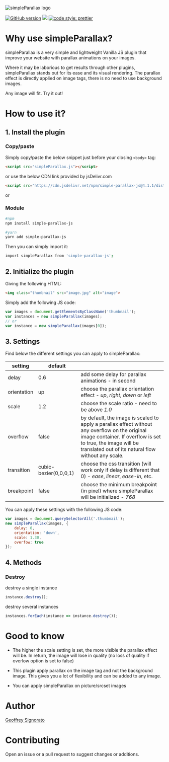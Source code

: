 ![simpleParallax logo](https://anakao-theme.com/build/images/logo.png)

[![GitHub version](https://badge.fury.io/gh/geosenna%2FsimpleParallax.svg)](https://badge.fury.io/gh/geosenna%2FsimpleParallax)
[![](https://data.jsdelivr.com/v1/package/npm/simple-parallax-js/badge?style=rounded)](https://www.jsdelivr.com/package/npm/simple-parallax-js)
[![code style: prettier](https://img.shields.io/badge/code_style-prettier-ff69b4.svg?style=flat-square)](https://github.com/prettier/prettier)


# Why use simpleParallax?

simpleParallax is a very simple and lightweight Vanilla JS plugin that improve your website with parallax animations on your images.

Where it may be laborious to get results through other plugins, simpleParallax stands out for its ease and its visual rendering. The parallax effect is directly applied on image tags, there is no need to use background images.

Any image will fit. Try it out!

# How to use it?

## 1. Install the plugin

### Copy/paste

Simply copy/paste the below snippet just before your closing `<body>` tag:

```html
<script src="simpleParallax.js"></script>
```

or use the below CDN link provided by jsDelivr.com

```html
<script src="https://cdn.jsdelivr.net/npm/simple-parallax-js@4.1.1/dist/simpleParallax.min.js"></script>
```

or

### Module

```sh
#npm
npm install simple-parallax-js

#yarn
yarn add simple-parallax-js
```

Then you can simply import it:

```sh
import simpleParallax from 'simple-parallax-js';
```

## 2. Initialize the plugin

Giving the following HTML:

```html
<img class="thumbnail" src="image.jpg" alt="image">
```

Simply add the following JS code:

```javascript
var images = document.getElementsByClassName('thumbnail');
var instances = new simpleParallax(images);
// or
var instance = new simpleParallax(images[0]);
```

## 3. Settings

Find below the different settings you can apply to simpleParallax:

| setting     | default               |                                                                                                                                                                                                                      |
| ----------- | --------------------- | -------------------------------------------------------------------------------------------------------------------------------------------------------------------------------------------------------------------- |
| delay       | 0.6                   | add some delay for parallax animations - in second                                                                                                                                                                   |
| orientation | up                    | choose the parallax orientation effect - *up*, *right*, *down* or *left*                                                                                                                                             |
| scale       | 1.2                   | choose the scale ratio - need to be above *1.0*                                                                                                                                                                      |
| overflow    | false                 | by default, the image is scaled to apply a parallax effect without any overflow on the original image container. If overflow is set to true, the image will be translated out of its natural flow without any scale. |
| transition  | cubic-bezier(0,0,0,1) | choose the css transition (will work only if delay is different that 0) - *ease*, *linear*, *ease-in*, etc.                                                                                                          |
| breakpoint  | false                 | choose the minimum breakpoint (in pixel) where simpleParallax will be initialized - *768*                                                                                                                            |


You can apply these settings with the following JS code:

```javascript
var images = document.querySelectorAll('.thumbnail');
new simpleParallax(images, {
    delay: 0, 
    orientation: 'down', 
    scale: 1.30, 
    overfow: true 
});
```
## 4. Methods

### Destroy
destroy a single instance

```javascript
instance.destroy();
```

destroy several instances

```javascript
instances.forEach(instance => instance.destroy());
```
# Good to know

* The higher the scale setting is set, the more visible the parallax effect will be. In return, the image will lose in quality (no loss of quality if overlow option is set to false)

* This plugin apply parallax on the image tag and not the background image. This gives you a lot of flexibility and can be added to any image.

* You can apply simpleParallax on picture/srcset images

# Author

[Geoffrey Signorato](https://github.com/geosenna/)

# Contributing

Open an issue or a pull request to suggest changes or additions.


